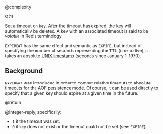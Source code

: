 @complexity

O(1)


Set a timeout on `key`. After the timeout has expired, the key will
automatically be deleted. A key with an associated timeout is said to be
_volatile_ in Redis terminology.

`EXPIREAT` has the same effect and semantic as `EXPIRE`, but instead of
specifying the number of seconds representing the TTL (time to live), it takes
an absolute [UNIX timestamp][2] (seconds since January 1, 1970).

[2]: http://en.wikipedia.org/wiki/Unix_time

## Background

`EXPIREAT` was introduced in order to convert relative timeouts to absolute
timeouts for the AOF persistence mode. Of course, it can be used directly to
specify that a given key should expire at a given time in the future.

@return

@integer-reply, specifically:

* `1` if the timeout was set.
* `0` if `key` does not exist or the timeout could not be set (see: `EXPIRE`).

